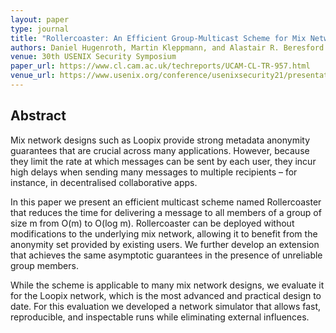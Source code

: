 ```yaml
---
layout: paper
type: journal
title: "Rollercoaster: An Efficient Group-Multicast Scheme for Mix Networks"
authors: Daniel Hugenroth, Martin Kleppmann, and Alastair R. Beresford
venue: 30th USENIX Security Symposium
paper_url: https://www.cl.cam.ac.uk/techreports/UCAM-CL-TR-957.html
venue_url: https://www.usenix.org/conference/usenixsecurity21/presentation/hugenroth
---
```



Abstract
--------

Mix network designs such as Loopix provide strong metadata anonymity guarantees that are crucial
across many applications. However, because they limit the rate at which messages can be sent by each
user, they incur high delays when sending many messages to multiple recipients – for instance, in
decentralised collaborative apps.

In this paper we present an efficient multicast scheme named Rollercoaster that reduces the time for
delivering a message to all members of a group of size m from O(m) to O(log m). Rollercoaster can
be deployed without modifications to the underlying mix network, allowing it to benefit from the
anonymity set provided by existing users. We further develop an extension that achieves the same
asymptotic guarantees in the presence of unreliable group members.

While the scheme is applicable to many mix network designs, we evaluate it for the Loopix network,
which is the most advanced and practical design to date. For this evaluation we developed a network
simulator that allows fast, reproducible, and inspectable runs while eliminating external
influences.
